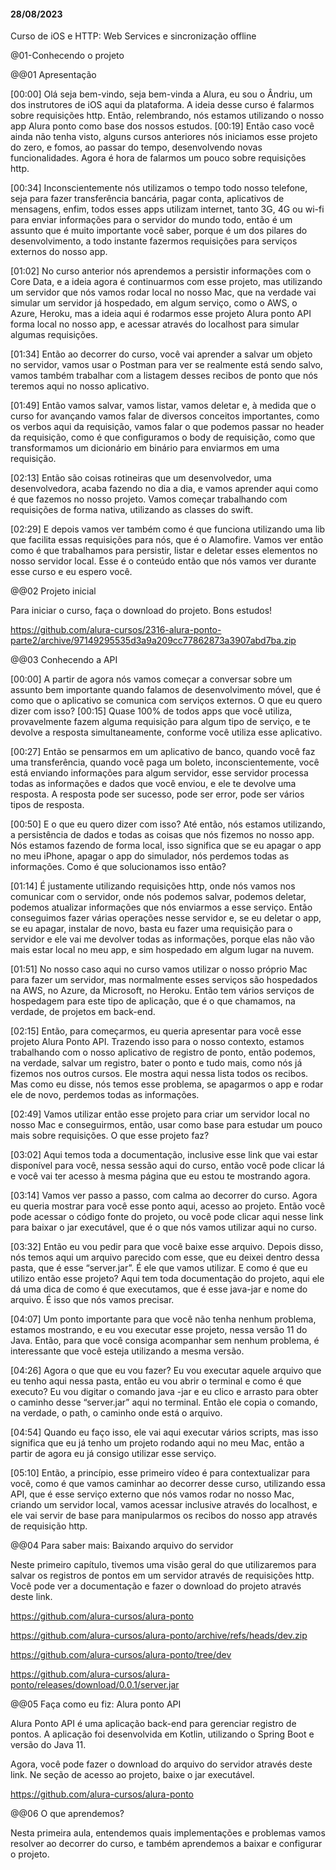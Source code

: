 #### 28/08/2023

Curso de iOS e HTTP: Web Services e sincronização offline

@01-Conhecendo o projeto 

@@01
Apresentação

[00:00] Olá seja bem-vindo, seja bem-vinda a Alura, eu sou o Ândriu, um dos instrutores de iOS aqui da plataforma. A ideia desse curso é falarmos sobre requisições http. Então, relembrando, nós estamos utilizando o nosso app Alura ponto como base dos nossos estudos.
[00:19] Então caso você ainda não tenha visto, alguns cursos anteriores nós iniciamos esse projeto do zero, e fomos, ao passar do tempo, desenvolvendo novas funcionalidades. Agora é hora de falarmos um pouco sobre requisições http.

[00:34] Inconscientemente nós utilizamos o tempo todo nosso telefone, seja para fazer transferência bancária, pagar conta, aplicativos de mensagens, enfim, todos esses apps utilizam internet, tanto 3G, 4G ou wi-fi para enviar informações para o servidor do mundo todo, então é um assunto que é muito importante você saber, porque é um dos pilares do desenvolvimento, a todo instante fazermos requisições para serviços externos do nosso app.

[01:02] No curso anterior nós aprendemos a persistir informações com o Core Data, e a ideia agora é continuarmos com esse projeto, mas utilizando um servidor que nós vamos rodar local no nosso Mac, que na verdade vai simular um servidor já hospedado, em algum serviço, como o AWS, o Azure, Heroku, mas a ideia aqui é rodarmos esse projeto Alura ponto API forma local no nosso app, e acessar através do localhost para simular algumas requisições.

[01:34] Então ao decorrer do curso, você vai aprender a salvar um objeto no servidor, vamos usar o Postman para ver se realmente está sendo salvo, vamos também trabalhar com a listagem desses recibos de ponto que nós teremos aqui no nosso aplicativo.

[01:49] Então vamos salvar, vamos listar, vamos deletar e, à medida que o curso for avançando vamos falar de diversos conceitos importantes, como os verbos aqui da requisição, vamos falar o que podemos passar no header da requisição, como é que configuramos o body de requisição, como que transformamos um dicionário em binário para enviarmos em uma requisição.

[02:13] Então são coisas rotineiras que um desenvolvedor, uma desenvolvedora, acaba fazendo no dia a dia, e vamos aprender aqui como é que fazemos no nosso projeto. Vamos começar trabalhando com requisições de forma nativa, utilizando as classes do swift.

[02:29] E depois vamos ver também como é que funciona utilizando uma lib que facilita essas requisições para nós, que é o Alamofire. Vamos ver então como é que trabalhamos para persistir, listar e deletar esses elementos no nosso servidor local. Esse é o conteúdo então que nós vamos ver durante esse curso e eu espero você.

@@02
Projeto inicial

Para iniciar o curso, faça o download do projeto.
Bons estudos!

https://github.com/alura-cursos/2316-alura-ponto-parte2/archive/97149295535d3a9a209cc77862873a3907abd7ba.zip

@@03
Conhecendo a API

[00:00] A partir de agora nós vamos começar a conversar sobre um assunto bem importante quando falamos de desenvolvimento móvel, que é como que o aplicativo se comunica com serviços externos. O que eu quero dizer com isso?
[00:15] Quase 100% de todos apps que você utiliza, provavelmente fazem alguma requisição para algum tipo de serviço, e te devolve a resposta simultaneamente, conforme você utiliza esse aplicativo.

[00:27] Então se pensarmos em um aplicativo de banco, quando você faz uma transferência, quando você paga um boleto, inconscientemente, você está enviando informações para algum servidor, esse servidor processa todas as informações e dados que você enviou, e ele te devolve uma resposta. A resposta pode ser sucesso, pode ser error, pode ser vários tipos de resposta.

[00:50] E o que eu quero dizer com isso? Até então, nós estamos utilizando, a persistência de dados e todas as coisas que nós fizemos no nosso app. Nós estamos fazendo de forma local, isso significa que se eu apagar o app no meu iPhone, apagar o app do simulador, nós perdemos todas as informações. Como é que solucionamos isso então?

[01:14] É justamente utilizando requisições http, onde nós vamos nos comunicar com o servidor, onde nós podemos salvar, podemos deletar, podemos atualizar informações que nós enviarmos a esse serviço. Então conseguimos fazer várias operações nesse servidor e, se eu deletar o app, se eu apagar, instalar de novo, basta eu fazer uma requisição para o servidor e ele vai me devolver todas as informações, porque elas não vão mais estar local no meu app, e sim hospedado em algum lugar na nuvem.

[01:51] No nosso caso aqui no curso vamos utilizar o nosso próprio Mac para fazer um servidor, mas normalmente esses serviços são hospedados na AWS, no Azure, da Microsoft, no Heroku. Então tem vários serviços de hospedagem para este tipo de aplicação, que é o que chamamos, na verdade, de projetos em back-end.

[02:15] Então, para começarmos, eu queria apresentar para você esse projeto Alura Ponto API. Trazendo isso para o nosso contexto, estamos trabalhando com o nosso aplicativo de registro de ponto, então podemos, na verdade, salvar um registro, bater o ponto e tudo mais, como nós já fizemos nos outros cursos. Ele mostra aqui nessa lista todos os recibos. Mas como eu disse, nós temos esse problema, se apagarmos o app e rodar ele de novo, perdemos todas as informações.

[02:49] Vamos utilizar então esse projeto para criar um servidor local no nosso Mac e conseguirmos, então, usar como base para estudar um pouco mais sobre requisições. O que esse projeto faz?

[03:02] Aqui temos toda a documentação, inclusive esse link que vai estar disponível para você, nessa sessão aqui do curso, então você pode clicar lá e você vai ter acesso à mesma página que eu estou te mostrando agora.

[03:14] Vamos ver passo a passo, com calma ao decorrer do curso. Agora eu queria mostrar para você esse ponto aqui, acesso ao projeto. Então você pode acessar o código fonte do projeto, ou você pode clicar aqui nesse link para baixar o jar executável, que é o que nós vamos utilizar aqui no curso.

[03:32] Então eu vou pedir para que você baixe esse arquivo. Depois disso, nós temos aqui um arquivo parecido com esse, que eu deixei dentro dessa pasta, que é esse “server.jar”. É ele que vamos utilizar. E como é que eu utilizo então esse projeto? Aqui tem toda documentação do projeto, aqui ele dá uma dica de como é que executamos, que é esse java-jar e nome do arquivo. É isso que nós vamos precisar.

[04:07] Um ponto importante para que você não tenha nenhum problema, estamos mostrando, e eu vou executar esse projeto, nessa versão 11 do Java. Então, para que você consiga acompanhar sem nenhum problema, é interessante que você esteja utilizando a mesma versão.

[04:26] Agora o que que eu vou fazer? Eu vou executar aquele arquivo que eu tenho aqui nessa pasta, então eu vou abrir o terminal e como é que executo? Eu vou digitar o comando java -jar e eu clico e arrasto para obter o caminho desse “server.jar” aqui no terminal. Então ele copia o comando, na verdade, o path, o caminho onde está o arquivo.

[04:54] Quando eu faço isso, ele vai aqui executar vários scripts, mas isso significa que eu já tenho um projeto rodando aqui no meu Mac, então a partir de agora eu já consigo utilizar esse serviço.

[05:10] Então, a princípio, esse primeiro vídeo é para contextualizar para você, como é que vamos caminhar ao decorrer desse curso, utilizando essa API, que é esse serviço externo que nós vamos rodar no nosso Mac, criando um servidor local, vamos acessar inclusive através do localhost, e ele vai servir de base para manipularmos os recibos do nosso app através de requisição http.

@@04
Para saber mais: Baixando arquivo do servidor

Neste primeiro capítulo, tivemos uma visão geral do que utilizaremos para salvar os registros de pontos em um servidor através de requisições http.
Você pode ver a documentação e fazer o download do projeto através deste link.

https://github.com/alura-cursos/alura-ponto

https://github.com/alura-cursos/alura-ponto/archive/refs/heads/dev.zip

https://github.com/alura-cursos/alura-ponto/tree/dev

https://github.com/alura-cursos/alura-ponto/releases/download/0.0.1/server.jar

@@05
Faça como eu fiz: Alura ponto API

Alura Ponto API é uma aplicação back-end para gerenciar registro de pontos. A aplicação foi desenvolvida em Kotlin, utilizando o Spring Boot e versão do Java 11.

Agora, você pode fazer o download do arquivo do servidor através deste link.
Ne seção de acesso ao projeto, baixe o jar executável.

https://github.com/alura-cursos/alura-ponto

@@06
O que aprendemos?

Nesta primeira aula, entendemos quais implementações e problemas vamos resolver ao decorrer do curso, e também aprendemos a baixar e configurar o projeto.